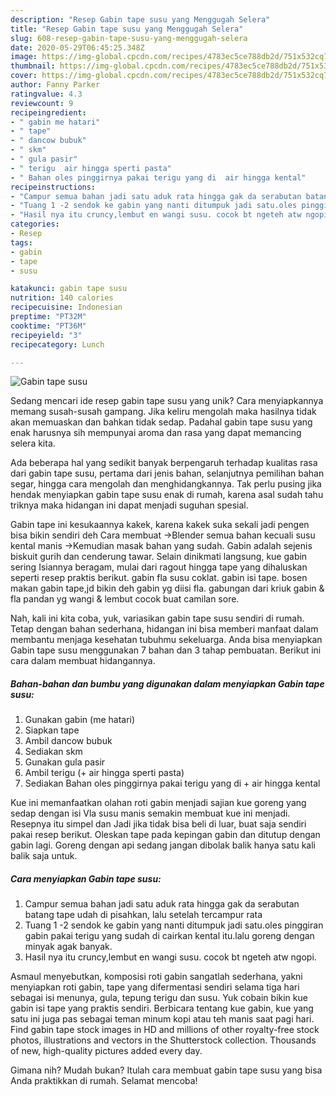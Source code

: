 ```yaml
---
description: "Resep Gabin tape susu yang Menggugah Selera"
title: "Resep Gabin tape susu yang Menggugah Selera"
slug: 608-resep-gabin-tape-susu-yang-menggugah-selera
date: 2020-05-29T06:45:25.348Z
image: https://img-global.cpcdn.com/recipes/4783ec5ce788db2d/751x532cq70/gabin-tape-susu-foto-resep-utama.jpg
thumbnail: https://img-global.cpcdn.com/recipes/4783ec5ce788db2d/751x532cq70/gabin-tape-susu-foto-resep-utama.jpg
cover: https://img-global.cpcdn.com/recipes/4783ec5ce788db2d/751x532cq70/gabin-tape-susu-foto-resep-utama.jpg
author: Fanny Parker
ratingvalue: 4.3
reviewcount: 9
recipeingredient:
- " gabin me hatari"
- " tape"
- " dancow bubuk"
- " skm"
- " gula pasir"
- " terigu  air hingga sperti pasta"
- " Bahan oles pinggirnya pakai terigu yang di  air hingga kental"
recipeinstructions:
- "Campur semua bahan jadi satu aduk rata hingga gak da serabutan batang tape udah di pisahkan, lalu setelah tercampur rata"
- "Tuang 1 -2 sendok ke gabin yang nanti ditumpuk jadi satu.oles pinggiran gabin pakai terigu yang sudah di cairkan kental itu.lalu goreng dengan minyak agak banyak."
- "Hasil nya itu cruncy,lembut en wangi susu. cocok bt ngeteh atw ngopi."
categories:
- Resep
tags:
- gabin
- tape
- susu

katakunci: gabin tape susu 
nutrition: 140 calories
recipecuisine: Indonesian
preptime: "PT32M"
cooktime: "PT36M"
recipeyield: "3"
recipecategory: Lunch

---
```



![Gabin tape susu](https://img-global.cpcdn.com/recipes/4783ec5ce788db2d/751x532cq70/gabin-tape-susu-foto-resep-utama.jpg)

Sedang mencari ide resep gabin tape susu yang unik? Cara menyiapkannya memang susah-susah gampang. Jika keliru mengolah maka hasilnya tidak akan memuaskan dan bahkan tidak sedap. Padahal gabin tape susu yang enak harusnya sih mempunyai aroma dan rasa yang dapat memancing selera kita.

Ada beberapa hal yang sedikit banyak berpengaruh terhadap kualitas rasa dari gabin tape susu, pertama dari jenis bahan, selanjutnya pemilihan bahan segar, hingga cara mengolah dan menghidangkannya. Tak perlu pusing jika hendak menyiapkan gabin tape susu enak di rumah, karena asal sudah tahu triknya maka hidangan ini dapat menjadi suguhan spesial.

Gabin tape ini kesukaannya kakek, karena kakek suka sekali jadi pengen bisa bikin sendiri deh Cara membuat →Blender semua bahan kecuali susu kental manis →Kemudian masak bahan yang sudah. Gabin adalah sejenis biskuit gurih dan cenderung tawar. Selain dinikmati langsung, kue gabin sering Isiannya beragam, mulai dari ragout hingga tape yang dihaluskan seperti resep praktis berikut. gabin fla susu coklat. gabin isi tape. bosen makan gabin tape,jd bikin deh gabin yg diisi fla. gabungan dari kriuk gabin &amp; fla pandan yg wangi &amp; lembut cocok buat camilan sore.


Nah, kali ini kita coba, yuk, variasikan gabin tape susu sendiri di rumah. Tetap dengan bahan sederhana, hidangan ini bisa memberi manfaat dalam membantu menjaga kesehatan tubuhmu sekeluarga. Anda bisa menyiapkan Gabin tape susu menggunakan 7 bahan dan 3 tahap pembuatan. Berikut ini cara dalam membuat hidangannya.

<!--inarticleads1-->

##### Bahan-bahan dan bumbu yang digunakan dalam menyiapkan Gabin tape susu:

1. Gunakan  gabin (me hatari)
1. Siapkan  tape
1. Ambil  dancow bubuk
1. Sediakan  skm
1. Gunakan  gula pasir
1. Ambil  terigu (+ air hingga sperti pasta)
1. Sediakan  Bahan oles pinggirnya pakai terigu yang di + air hingga kental


Kue ini memanfaatkan olahan roti gabin menjadi sajian kue goreng yang sedap dengan isi Vla susu manis semakin membuat kue ini menjadi. Resepnya itu simpel dan Jadi jika tidak bisa beli di luar, buat saja sendiri pakai resep berikut. Oleskan tape pada kepingan gabin dan ditutup dengan gabin lagi. Goreng dengan api sedang jangan dibolak balik hanya satu kali balik saja untuk. 

<!--inarticleads2-->

##### Cara menyiapkan Gabin tape susu:

1. Campur semua bahan jadi satu aduk rata hingga gak da serabutan batang tape udah di pisahkan, lalu setelah tercampur rata
1. Tuang 1 -2 sendok ke gabin yang nanti ditumpuk jadi satu.oles pinggiran gabin pakai terigu yang sudah di cairkan kental itu.lalu goreng dengan minyak agak banyak.
1. Hasil nya itu cruncy,lembut en wangi susu. cocok bt ngeteh atw ngopi.


Asmaul menyebutkan, komposisi roti gabin sangatlah sederhana, yakni menyiapkan roti gabin, tape yang difermentasi sendiri selama tiga hari sebagai isi menunya, gula, tepung terigu dan susu. Yuk cobain bikin kue gabin isi tape yang praktis sendiri. Berbicara tentang kue gabin, kue yang satu ini juga pas sebagai teman minum kopi atau teh manis saat pagi hari. Find gabin tape stock images in HD and millions of other royalty-free stock photos, illustrations and vectors in the Shutterstock collection. Thousands of new, high-quality pictures added every day. 

Gimana nih? Mudah bukan? Itulah cara membuat gabin tape susu yang bisa Anda praktikkan di rumah. Selamat mencoba!
